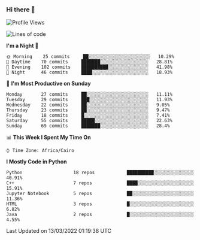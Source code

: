 ### Hi there 👋

<!--
**AMR-KELEG/AMR-KELEG** is a ✨ _special_ ✨ repository because its `README.md` (this file) appears on your GitHub profile.

Here are some ideas to get you started:

- 🔭 I’m currently working on ...
- 🌱 I’m currently learning ...
- 👯 I’m looking to collaborate on ...
- 🤔 I’m looking for help with ...
- 💬 Ask me about ...
- 📫 How to reach me: ...
- 😄 Pronouns: ...
- ⚡ Fun fact: ...
-->

<!--START_SECTION:waka-->
![Profile Views](http://img.shields.io/badge/Profile%20Views-1-blue)

![Lines of code](https://img.shields.io/badge/From%20Hello%20World%20I%27ve%20Written-2%20Million%20lines%20of%20code-blue)

**I'm a Night 🦉** 

```text
🌞 Morning    25 commits     ██░░░░░░░░░░░░░░░░░░░░░░░   10.29% 
🌆 Daytime    70 commits     ███████░░░░░░░░░░░░░░░░░░   28.81% 
🌃 Evening    102 commits    ██████████░░░░░░░░░░░░░░░   41.98% 
🌙 Night      46 commits     ████░░░░░░░░░░░░░░░░░░░░░   18.93%

```
📅 **I'm Most Productive on Sunday** 

```text
Monday       27 commits     ██░░░░░░░░░░░░░░░░░░░░░░░   11.11% 
Tuesday      29 commits     ███░░░░░░░░░░░░░░░░░░░░░░   11.93% 
Wednesday    22 commits     ██░░░░░░░░░░░░░░░░░░░░░░░   9.05% 
Thursday     23 commits     ██░░░░░░░░░░░░░░░░░░░░░░░   9.47% 
Friday       18 commits     █░░░░░░░░░░░░░░░░░░░░░░░░   7.41% 
Saturday     55 commits     █████░░░░░░░░░░░░░░░░░░░░   22.63% 
Sunday       69 commits     ███████░░░░░░░░░░░░░░░░░░   28.4%

```


📊 **This Week I Spent My Time On** 

```text
⌚︎ Time Zone: Africa/Cairo

```

**I Mostly Code in Python** 

```text
Python                   18 repos            ██████████░░░░░░░░░░░░░░░   40.91% 
C++                      7 repos             ████░░░░░░░░░░░░░░░░░░░░░   15.91% 
Jupyter Notebook         5 repos             ██░░░░░░░░░░░░░░░░░░░░░░░   11.36% 
HTML                     3 repos             █░░░░░░░░░░░░░░░░░░░░░░░░   6.82% 
Java                     2 repos             █░░░░░░░░░░░░░░░░░░░░░░░░   4.55%

```



 Last Updated on 13/03/2022 01:19:38 UTC
<!--END_SECTION:waka-->
